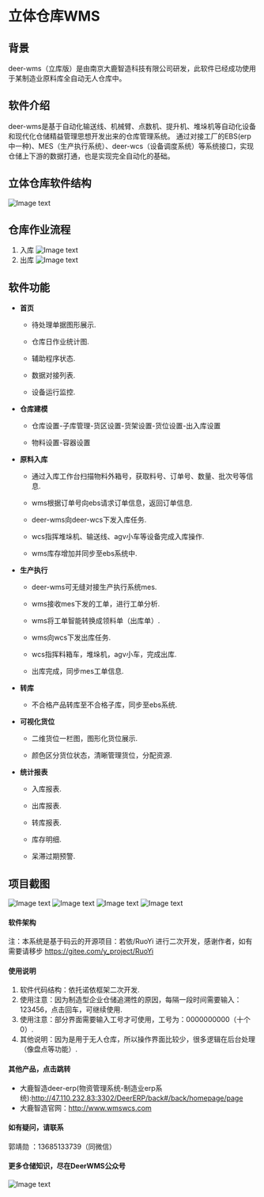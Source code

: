 # 立体仓库WMS

## 背景
deer-wms（立库版）是由南京大鹿智造科技有限公司研发，此软件已经成功使用于某制造业原料库全自动无人仓库中。
## 软件介绍
deer-wms是基于自动化输送线、机械臂、点数机、提升机、堆垛机等自动化设备和现代化仓储精益管理思想开发出来的仓库管理系统。
通过对接工厂的EBS(erp中一种)、MES（生产执行系统）、deer-wcs（设备调度系统）等系统接口，实现仓储上下游的数据打通，也是实现完全自动化的基础。

## 立体仓库软件结构
![Image text](http:////x25097913h.qicp.vip/DeerWMS/upload/images/jiagou.jpg)
## 仓库作业流程
1.  入库
![Image text](http:////x25097913h.qicp.vip/DeerWMS/upload/images/rukuliucheng.jpg)
2.  出库
![Image text](http:////x25097913h.qicp.vip/DeerWMS/upload/images/chukuliucheng.jpg)

## 软件功能
- **首页**

    - 待处理单据图形展示.
    
    - 仓库日作业统计图.
    
    - 辅助程序状态.
    
    - 数据对接列表.
    
    - 设备运行监控.

 - **仓库建模**

    - 仓库设置-子库管理-货区设置-货架设置-货位设置-出入库设置
      
    - 物料设置-容器设置

- **原料入库**

    - 通过入库工作台扫描物料外箱号，获取料号、订单号、数量、批次号等信息.
    
    - wms根据订单号向ebs请求订单信息，返回订单信息.
    
    - deer-wms向deer-wcs下发入库任务.
    
    - wcs指挥堆垛机、输送线、agv小车等设备完成入库操作.
    
    - wms库存增加并同步至ebs系统中.
    

- **生产执行**

    - deer-wms可无缝对接生产执行系统mes.
    
    - wms接收mes下发的工单，进行工单分析.
    
    - wms将工单智能转换成领料单（出库单）.
    
    - wms向wcs下发出库任务.
    
    - wcs指挥料箱车，堆垛机，agv小车，完成出库.
    
    - 出库完成，同步mes工单信息.

- **转库**
 
    - 不合格产品转库至不合格子库，同步至ebs系统.

- **可视化货位**

    - 二维货位一栏图，图形化货位展示. 

    - 颜色区分货位状态，清晰管理货位，分配资源. 

- **统计报表**    

    - 入库报表. 

    - 出库报表.

    - 转库报表.

    - 库存明细.    

    - 呆滞过期预警.      
## 项目截图
![Image text](http://x25097913h.qicp.vip/DeerWMS/upload/images/liku1.png)
![Image text](http:////x25097913h.qicp.vip/DeerWMS/upload/images/liku2.png)
![Image text](http:////x25097913h.qicp.vip/DeerWMS/upload/images/liku3.png)
![Image text](http:////x25097913h.qicp.vip/DeerWMS/upload/images/liku4.png)

#### 软件架构
注：本系统是基于码云的开源项目：若依/RuoYi 进行二次开发，感谢作者，如有需要请移步 https://gitee.com/y_project/RuoYi

#### 使用说明

1.  软件代码结构：依托诺依框架二次开发.
2.  使用注意：因为制造型企业仓储追溯性的原因，每隔一段时间需要输入：123456，点击回车，可继续使用.
3.  使用注意：部分界面需要输入工号才可使用，工号为：0000000000（十个0）.
4.  其他说明：因为是用于无人仓库，所以操作界面比较少，很多逻辑在后台处理（像盘点等功能）.

#### 其他产品，点击跳转
 - 大鹿智造deer-erp(物资管理系统-制造业erp系统):http://47.110.232.83:3302/DeerERP/back#/back/homepage/page
 - 大鹿智造官网：http://www.wmswcs.com
#### 如有疑问，请联系
郭靖勋 ：13685133739（同微信）
#### 更多仓储知识，尽在DeerWMS公众号
![Image text](http:////x25097913h.qicp.vip/DeerWMS/upload/images/qrcode_for_gh_b637f1b0adde_258.jpg)

